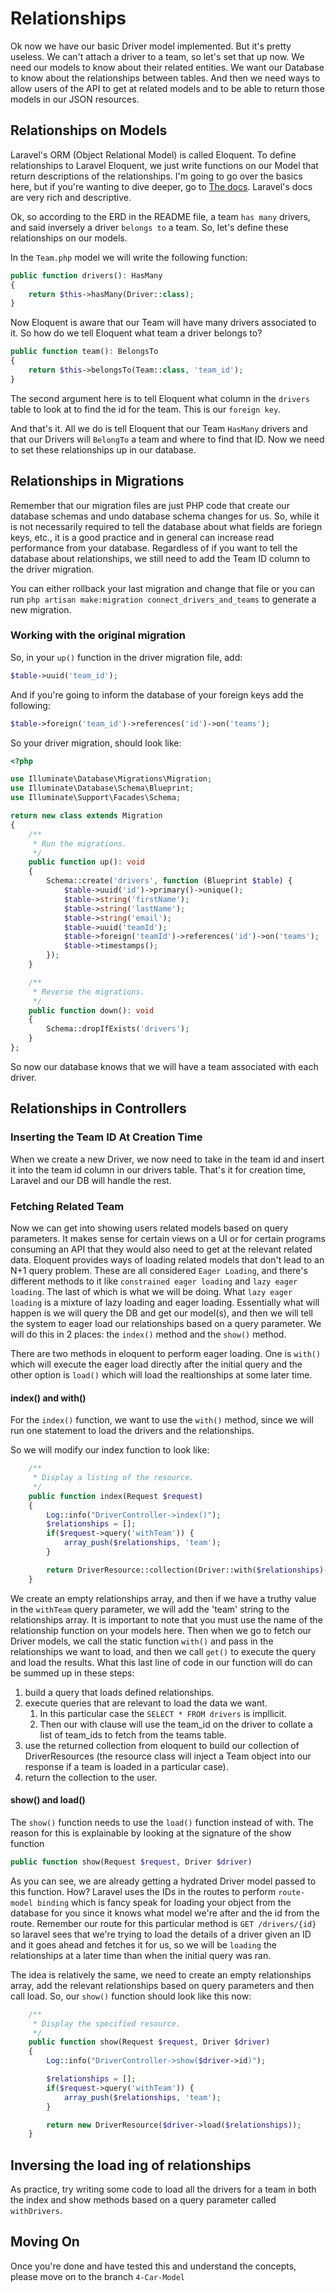 
# Relationships
Ok now we have our basic Driver model implemented. But it's pretty useless. We can't attach a driver to a team, so let's set that up now. We need our models to know about their related entities. We want our Database to know about the relationships between tables. And then we need ways to allow users of the API to get at related models and to be able to return those models in our JSON resources.

## Relationships on Models
Laravel's ORM (Object Relational Model) is called Eloquent. To define relationships to Laravel Eloquent, we just write functions on our Model that return descriptions of the relationships. I'm going to go over the basics here, but if you're wanting to dive deeper, go to [The docs](https://laravel.com/docs/10.x/eloquent-relationships). Laravel's docs are very rich and descriptive.

Ok, so according to the ERD in the README file, a team `has many` drivers, and said inversely a driver `belongs to` a team.
So, let's define these relationships on our models. 

In the `Team.php` model we will write the following function:

```php
public function drivers(): HasMany
{
    return $this->hasMany(Driver::class);
}
```

Now Eloquent is aware that our Team will have many drivers associated to it. So how do we tell Eloquent what team a driver belongs to?

```php
public function team(): BelongsTo
{
    return $this->belongsTo(Team::class, 'team_id');
}
```

The second argument here is to tell Eloquent what column in the `drivers` table to look at to find the id for the team. This is our `foreign key`.

And that's it. All we do is tell Eloquent that our Team `HasMany` drivers and that our Drivers will `BelongTo` a team and where to find that ID. Now we need to set these relationships up in our database.

## Relationships in Migrations
Remember that our migration files are just PHP code that create our database schemas and undo database schema changes for us. So, while it is not necessarily required to tell the database about what fields are foriegn keys, etc., it is a good practice and in general can increase read performance from your database. Regardless of if you want to tell the database about relationships, we still need to add the Team ID column to the driver migration.

You can either rollback your last migration and change that file or you can run `php artisan make:migration connect_drivers_and_teams` to generate a new migration.

### Working with the original migration
So, in your `up()` function in the driver migration file, add:

```php
$table->uuid('team_id');
```

And if you're going to inform the database of your foreign keys add the following:

```php
$table->foreign('team_id')->references('id')->on('teams');
```

So your driver migration, should look like:

```php
<?php

use Illuminate\Database\Migrations\Migration;
use Illuminate\Database\Schema\Blueprint;
use Illuminate\Support\Facades\Schema;

return new class extends Migration
{
    /**
     * Run the migrations.
     */
    public function up(): void
    {
        Schema::create('drivers', function (Blueprint $table) {
            $table->uuid('id')->primary()->unique();
            $table->string('firstName');
            $table->string('lastName');
            $table->string('email');
            $table->uuid('teamId');
            $table->foreign('teamId')->references('id')->on('teams');
            $table->timestamps();
        });
    }

    /**
     * Reverse the migrations.
     */
    public function down(): void
    {
        Schema::dropIfExists('drivers');
    }
};
```

So now our database knows that we will have a team associated with each driver.

## Relationships in Controllers
### Inserting the Team ID At Creation Time
When we create a new Driver, we now need to take in the team id and insert it into the team id column in our drivers table. That's it for creation time, Laravel and our DB will handle the rest.

### Fetching Related Team
Now we can get into showing users related models based on query parameters. It makes sense for certain views on a UI or for certain programs consuming an API that they would also need to get at the relevant related data. Eloquent provides ways of loading related models that don't lead to an N+1 query problem. These are all considered `Eager Loading`, and there's different methods to it like `constrained eager loading` and `lazy eager loading`. The last of which is what we will be doing. What `lazy eager loading` is a mixture of lazy loading and eager loading. Essentially what will happen is we will query the DB and get our model(s), and then we will tell the system to eager load our relationships based on a query parameter. We will do this in 2 places: the `index()` method and the `show()` method.

There are two methods in eloquent to perform eager loading. One is `with()` which will execute the eager load directly after the initial query and the other option is `load()` which will load the realtionships at some later time.

#### index() and with()
For the `index()` function, we want to use the `with()` method, since we will run one statement to load the drivers and the relationships.

So we will modify our index function to look like:

```php
    /**
     * Display a listing of the resource.
     */
    public function index(Request $request)
    {
        Log::info("DriverController->index()");
        $relationships = [];
        if($request->query('withTeam')) {
            array_push($relationships, 'team');
        }

        return DriverResource::collection(Driver::with($relationships)->get());
    }
```

We create an empty relationships array, and then if we have a truthy value in the `withTeam` query parameter, we will add the 'team' string to the relationships array. It is important to note that you must use the name of the relationship function on your models here. Then when we go to fetch our Driver models, we call the static function `with()` and pass in the relationships we want to load, and then we call `get()` to execute the query and load the results. What this last line of code in our function will do can be summed up in these steps:
1. build a query that loads defined relationships.
1. execute queries that are relevant to load the data we want.
    1. In this particular case the `SELECT * FROM drivers` is impllicit.
    1. Then our with clause will use the team_id on the driver to collate a list of team_ids to fetch from the teams table.
1. use the returned collection from eloquent to build our collection of DriverResources (the resource class will inject a Team object into our response if a team is loaded in a particular case).
1. return the collection to the user.

#### show() and load()
The `show()` function needs to use the `load()` function instead of with. The reason for this is explainable by looking at the signature of the show function

```php
public function show(Request $request, Driver $driver)
```

As  you can see, we are already getting a hydrated Driver model passed to this function. How? Laravel uses the IDs in the routes to perform `route-model binding` which is fancy speak for loading your object from the database for you since it knows what model we're after and the id from the route. Remember our route for this particular method is `GET /drivers/{id}` so laravel sees that we're trying to load the details of a driver given an ID and it goes ahead and fetches it for us, so we will be `loading` the relationships at a later time than when the initial query was ran.

The idea is relatively the same, we need to create an empty relationships array, add the relevant relationships based on query parameters and then call load. So, our `show()` function should look like this now:

```php
    /**
     * Display the specified resource.
     */
    public function show(Request $request, Driver $driver)
    {
        Log::info("DriverController->show($driver->id)");

        $relationships = [];
        if($request->query('withTeam')) {
            array_push($relationships, 'team');
        }

        return new DriverResource($driver->load($relationships));
    }
```

## Inversing the load ing of relationships
As practice, try writing some code to load all the drivers for a team in both the index and show methods based on a query parameter called `withDrivers`.


## Moving On
Once you're done and have tested this and understand the concepts, please move on to the branch `4-Car-Model`
